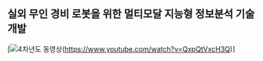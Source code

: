 ## 실외 무인 경비 로봇을 위한 멀티모달 지능형 정보분석 기술 개발

[![4차년도 동영상](https://img.youtube.com/vi/QxpQtVxcH3Q/0.jpg)(https://www.youtube.com/watch?v=QxpQtVxcH3Q)]

<!--
**lge-robot-navi/lge-robot-navi** is a ✨ _special_ ✨ repository because its `README.md` (this file) appears on your GitHub profile.

Here are some ideas to get you started:

- 🔭 I’m currently working on ...
- 🌱 I’m currently learning ...
- 👯 I’m looking to collaborate on ...
- 🤔 I’m looking for help with ...
- 💬 Ask me about ...
- 📫 How to reach me: ...
- 😄 Pronouns: ...
- ⚡ Fun fact: ...
-->
